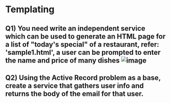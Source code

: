 # Templating

## Q1)  You need write an independent service which can be used to generate an HTML page for a list of "today's special" of a restaurant, refer: 'sample1.html', a user can be prompted to enter the name and price of many dishes ![image](https://user-images.githubusercontent.com/79904624/233604275-626cb9ab-49c5-4cdb-b28e-27a526978744.png) 


## Q2) Using the Active Record problem as a base, create a service that gathers user info and returns the body of the email for that user.
